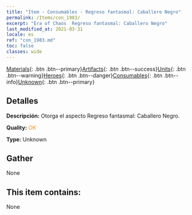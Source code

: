 ```yaml
---
title: "Item - Consumables - Regreso fantasmal: Caballero Negro"
permalink: /Items/con_1983/
excerpt: "Era of Chaos  Regreso fantasmal: Caballero Negro"
last_modified_at: 2021-03-31
locale: es
ref: "con_1983.md"
toc: false
classes: wide
---
```

 [Materials](/es/Items/){: .btn .btn--primary}[Artifacts](/es/Items/Artifacts/){: .btn .btn--success}[Units](/es/Items/Units/){: .btn .btn--warning}[Heroes](/es/Items/Heroes/){: .btn .btn--danger}[Consumables](/es/Items/Consumables/){: .btn .btn--info}[Unknown](/es/Items/Unknown/){: .btn .btn--primary}

## Detalles
 **Descripción:** Otorga el aspecto Regreso fantasmal: Caballero Negro.

 **Quality:** <span style="color: #FF8C00">OK</span>

 **Type:** Unknown

## Gather

  None

## This item contains:

  None

